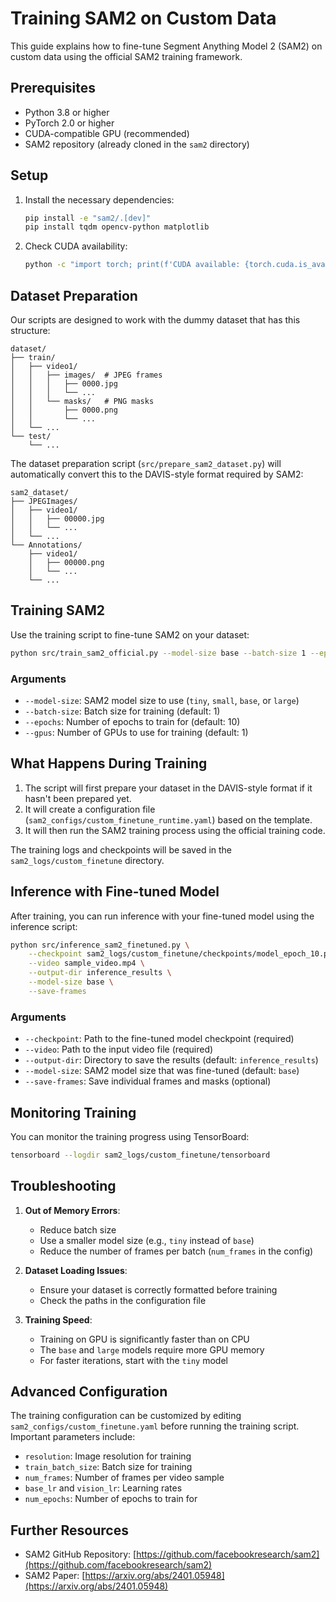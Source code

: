 # Training SAM2 on Custom Data

This guide explains how to fine-tune Segment Anything Model 2 (SAM2) on custom data using the official SAM2 training framework.

## Prerequisites

- Python 3.8 or higher
- PyTorch 2.0 or higher
- CUDA-compatible GPU (recommended)
- SAM2 repository (already cloned in the `sam2` directory)

## Setup

1. Install the necessary dependencies:
   ```bash
   pip install -e "sam2/.[dev]"
   pip install tqdm opencv-python matplotlib
   ```

2. Check CUDA availability:
   ```bash
   python -c "import torch; print(f'CUDA available: {torch.cuda.is_available()}, Device count: {torch.cuda.device_count()}')"
   ```

## Dataset Preparation

Our scripts are designed to work with the dummy dataset that has this structure:
```
dataset/
├── train/
│   ├── video1/
│   │   ├── images/  # JPEG frames
│   │   │   ├── 0000.jpg
│   │   │   └── ...
│   │   └── masks/   # PNG masks
│   │       ├── 0000.png
│   │       └── ...
│   └── ...
└── test/
    └── ...
```

The dataset preparation script (`src/prepare_sam2_dataset.py`) will automatically convert this to the DAVIS-style format required by SAM2:
```
sam2_dataset/
├── JPEGImages/
│   ├── video1/
│   │   ├── 00000.jpg
│   │   └── ...
│   └── ...
└── Annotations/
    ├── video1/
    │   ├── 00000.png
    │   └── ...
    └── ...
```

## Training SAM2

Use the training script to fine-tune SAM2 on your dataset:

```bash
python src/train_sam2_official.py --model-size base --batch-size 1 --epochs 10 --gpus 1
```

### Arguments

- `--model-size`: SAM2 model size to use (`tiny`, `small`, `base`, or `large`)
- `--batch-size`: Batch size for training (default: 1)
- `--epochs`: Number of epochs to train for (default: 10)
- `--gpus`: Number of GPUs to use for training (default: 1)

## What Happens During Training

1. The script will first prepare your dataset in the DAVIS-style format if it hasn't been prepared yet.
2. It will create a configuration file (`sam2_configs/custom_finetune_runtime.yaml`) based on the template.
3. It will then run the SAM2 training process using the official training code.

The training logs and checkpoints will be saved in the `sam2_logs/custom_finetune` directory.

## Inference with Fine-tuned Model

After training, you can run inference with your fine-tuned model using the inference script:

```bash
python src/inference_sam2_finetuned.py \
    --checkpoint sam2_logs/custom_finetune/checkpoints/model_epoch_10.pt \
    --video sample_video.mp4 \
    --output-dir inference_results \
    --model-size base \
    --save-frames
```

### Arguments

- `--checkpoint`: Path to the fine-tuned model checkpoint (required)
- `--video`: Path to the input video file (required)
- `--output-dir`: Directory to save the results (default: `inference_results`)
- `--model-size`: SAM2 model size that was fine-tuned (default: `base`)
- `--save-frames`: Save individual frames and masks (optional)

## Monitoring Training

You can monitor the training progress using TensorBoard:

```bash
tensorboard --logdir sam2_logs/custom_finetune/tensorboard
```

## Troubleshooting

1. **Out of Memory Errors**: 
   - Reduce batch size
   - Use a smaller model size (e.g., `tiny` instead of `base`)
   - Reduce the number of frames per batch (`num_frames` in the config)

2. **Dataset Loading Issues**:
   - Ensure your dataset is correctly formatted before training
   - Check the paths in the configuration file

3. **Training Speed**:
   - Training on GPU is significantly faster than on CPU
   - The `base` and `large` models require more GPU memory
   - For faster iterations, start with the `tiny` model

## Advanced Configuration

The training configuration can be customized by editing `sam2_configs/custom_finetune.yaml` before running the training script. Important parameters include:

- `resolution`: Image resolution for training
- `train_batch_size`: Batch size for training
- `num_frames`: Number of frames per video sample
- `base_lr` and `vision_lr`: Learning rates
- `num_epochs`: Number of epochs to train for

## Further Resources

- SAM2 GitHub Repository: [https://github.com/facebookresearch/sam2](https://github.com/facebookresearch/sam2)
- SAM2 Paper: [https://arxiv.org/abs/2401.05948](https://arxiv.org/abs/2401.05948) 